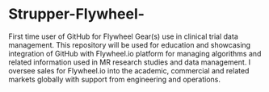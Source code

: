 # Strupper-Flywheel-
First time user of GitHub for Flywheel Gear(s) use in clinical trial data management.
This repository will be used for education and showcasing integration of GitHub with Flywheel.io platform for managing algorithms and related information used in MR research studies and data management.
I oversee sales for Flywheel.io into the academic, commercial and related markets globally with support from engineering and operations.
